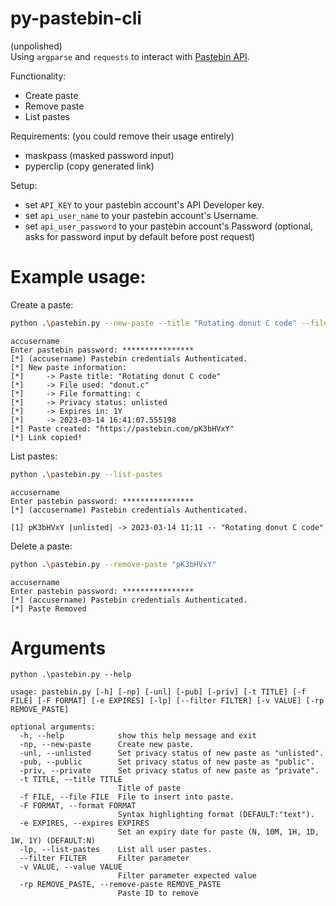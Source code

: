 # py-pastebin-cli
(unpolished) <br>
Using `argparse` and `requests` to interact with [Pastebin API](https://pastebin.com/doc_api).

Functionality:
 - Create paste
 - Remove paste
 - List pastes

Requirements:
(you could remove their usage entirely)
 - maskpass (masked password input)
 - pyperclip (copy generated link)

Setup:
 - set `API_KEY` to your pastebin account's API Developer key.
 - set `api_user_name` to your pastebin account's Username.
 - set `api_user_password` to your pastebin account's Password (optional, asks for password input by default before post request)

# Example usage:
Create a paste:
```bash
python .\pastebin.py --new-paste --title "Rotating donut C code" --file "donut.c" --format c --expires 1Y --unlisted
```
```
accusername
Enter pastebin password: ****************
[*] (accusername) Pastebin credentials Authenticated.
[*] New paste information:
[*]     -> Paste title: "Rotating donut C code"
[*]     -> File used: "donut.c"
[*]     -> File formatting: c
[*]     -> Privacy status: unlisted
[*]     -> Expires in: 1Y
[*]     -> 2023-03-14 16:41:07.555198
[*] Paste created: "https://pastebin.com/pK3bHVxY"
[*] Link copied!
```

List pastes:
```bash
python .\pastebin.py --list-pastes
```
```
accusername
Enter pastebin password: ****************
[*] (accusername) Pastebin credentials Authenticated.

[1] pK3bHVxY |unlisted| -> 2023-03-14 11:11 -- "Rotating donut C code"
```

Delete a paste:
```bash
python .\pastebin.py --remove-paste "pK3bHVxY"
```
```
accusername
Enter pastebin password: ****************
[*] (accusername) Pastebin credentials Authenticated.
[*] Paste Removed
```

# Arguments

```
python .\pastebin.py --help
```
```
usage: pastebin.py [-h] [-np] [-unl] [-pub] [-priv] [-t TITLE] [-f FILE] [-F FORMAT] [-e EXPIRES] [-lp] [--filter FILTER] [-v VALUE] [-rp REMOVE_PASTE]

optional arguments:
  -h, --help            show this help message and exit
  -np, --new-paste      Create new paste.
  -unl, --unlisted      Set privacy status of new paste as "unlisted".
  -pub, --public        Set privacy status of new paste as "public".
  -priv, --private      Set privacy status of new paste as "private".
  -t TITLE, --title TITLE
                        Title of paste
  -f FILE, --file FILE  File to insert into paste.
  -F FORMAT, --format FORMAT
                        Syntax highlighting format (DEFAULT:"text").
  -e EXPIRES, --expires EXPIRES
                        Set an expiry date for paste (N, 10M, 1H, 1D, 1W, 1Y) (DEFAULT:N)
  -lp, --list-pastes    List all user pastes.
  --filter FILTER       Filter parameter
  -v VALUE, --value VALUE
                        Filter parameter expected value
  -rp REMOVE_PASTE, --remove-paste REMOVE_PASTE
                        Paste ID to remove
  ```
